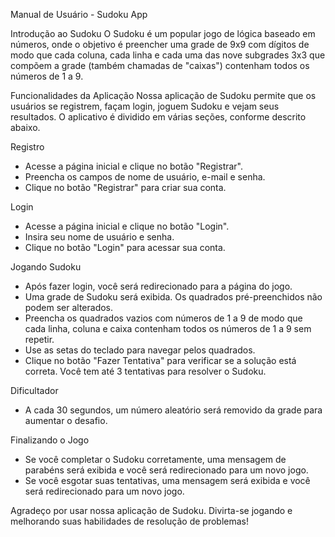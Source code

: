 Manual de Usuário - Sudoku App

Introdução ao Sudoku
O Sudoku é um popular jogo de lógica baseado em números, onde o objetivo é preencher uma grade de 9x9 com dígitos de modo que cada coluna, cada linha e cada uma das nove subgrades 3x3 que compõem a grade (também chamadas de "caixas") contenham todos os números de 1 a 9.

Funcionalidades da Aplicação
Nossa aplicação de Sudoku permite que os usuários se registrem, façam login, joguem Sudoku e vejam seus resultados. O aplicativo é dividido em várias seções, conforme descrito abaixo.

Registro

- Acesse a página inicial e clique no botão "Registrar".
- Preencha os campos de nome de usuário, e-mail e senha.
- Clique no botão "Registrar" para criar sua conta.

Login
- Acesse a página inicial e clique no botão "Login".
- Insira seu nome de usuário e senha.
- Clique no botão "Login" para acessar sua conta.

Jogando Sudoku
- Após fazer login, você será redirecionado para a página do jogo.
- Uma grade de Sudoku será exibida. Os quadrados pré-preenchidos não podem ser alterados.
- Preencha os quadrados vazios com números de 1 a 9 de modo que cada linha, coluna e caixa contenham todos os números de 1 a 9 sem 
repetir.
- Use as setas do teclado para navegar pelos quadrados.
- Clique no botão "Fazer Tentativa" para verificar se a solução está correta. Você tem até 3 tentativas para resolver o Sudoku.

Dificultador
- A cada 30 segundos, um número aleatório será removido da grade para aumentar o desafio.

Finalizando o Jogo
- Se você completar o Sudoku corretamente, uma mensagem de parabéns será exibida e você será redirecionado para um novo jogo.
- Se você esgotar suas tentativas, uma mensagem será exibida e você será redirecionado para um novo jogo.

Agradeço por usar nossa aplicação de Sudoku. Divirta-se jogando e melhorando suas habilidades de resolução de problemas!
